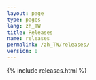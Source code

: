 ```yaml
---
layout: page
type: pages
lang: zh_TW
title: Releases
name: releases
permalink: /zh_TW/releases/
version: 0
---
```


{% include releases.html %}
